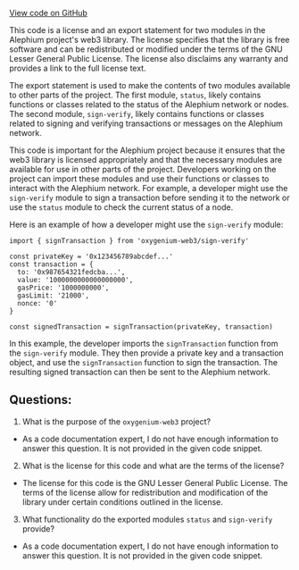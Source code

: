 [View code on GitHub](https://github.com/oxygenium/oxygenium-web3/packages/web3/src/transaction/index.ts)

This code is a license and an export statement for two modules in the Alephium project's web3 library. The license specifies that the library is free software and can be redistributed or modified under the terms of the GNU Lesser General Public License. The license also disclaims any warranty and provides a link to the full license text.

The export statement is used to make the contents of two modules available to other parts of the project. The first module, `status`, likely contains functions or classes related to the status of the Alephium network or nodes. The second module, `sign-verify`, likely contains functions or classes related to signing and verifying transactions or messages on the Alephium network.

This code is important for the Alephium project because it ensures that the web3 library is licensed appropriately and that the necessary modules are available for use in other parts of the project. Developers working on the project can import these modules and use their functions or classes to interact with the Alephium network. For example, a developer might use the `sign-verify` module to sign a transaction before sending it to the network or use the `status` module to check the current status of a node. 

Here is an example of how a developer might use the `sign-verify` module:

```
import { signTransaction } from 'oxygenium-web3/sign-verify'

const privateKey = '0x123456789abcdef...'
const transaction = {
  to: '0x987654321fedcba...',
  value: '1000000000000000000',
  gasPrice: '1000000000',
  gasLimit: '21000',
  nonce: '0'
}

const signedTransaction = signTransaction(privateKey, transaction)
```

In this example, the developer imports the `signTransaction` function from the `sign-verify` module. They then provide a private key and a transaction object, and use the `signTransaction` function to sign the transaction. The resulting signed transaction can then be sent to the Alephium network.
## Questions: 
 1. What is the purpose of the `oxygenium-web3` project?
- As a code documentation expert, I do not have enough information to answer this question. It is not provided in the given code snippet.

2. What is the license for this code and what are the terms of the license?
- The license for this code is the GNU Lesser General Public License. The terms of the license allow for redistribution and modification of the library under certain conditions outlined in the license.

3. What functionality do the exported modules `status` and `sign-verify` provide?
- As a code documentation expert, I do not have enough information to answer this question. It is not provided in the given code snippet.